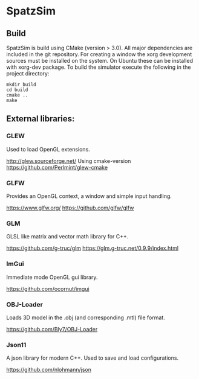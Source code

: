 # SpatzSim

## Build

SpatzSim is build using CMake (version > 3.0). All major dependencies are
included in the git repository. For creating a window the xorg development
sources must be installed on the system. On Ubuntu these can be installed with
xorg-dev package. To build the simulator execute the following in the project
directory:

```
mkdir build
cd build
cmake ..
make
```

## External libraries:

### GLEW

Used to load OpenGL extensions.

http://glew.sourceforge.net/
Using cmake-version https://github.com/Perlmint/glew-cmake

### GLFW

Provides an OpenGL context, a window and simple input handling.

https://www.glfw.org/
https://github.com/glfw/glfw

### GLM

GLSL like matrix and vector math library for C++.

https://github.com/g-truc/glm
https://glm.g-truc.net/0.9.9/index.html

### ImGui

Immediate mode OpenGL gui library.

https://github.com/ocornut/imgui

### OBJ-Loader

Loads 3D model in the .obj (and corresponding .mtl) file format.

https://github.com/Bly7/OBJ-Loader

### Json11

A json library for modern C++. Used to save and load configurations.

https://github.com/nlohmann/json
